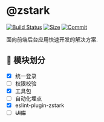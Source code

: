# @zstark

[![Build Status](https://travis-ci.org/PinghuaZhuang/zstark.svg?branch=master)](https://travis-ci.org/PinghuaZhuang/zstark) [![Size](https://img.shields.io/github/languages/code-size/pinghuazhuang/zstark.svg)](https://github.com/PinghuaZhuang/zstark) [![Commit](https://img.shields.io/github/last-commit/pinghuazhuang/zstark.svg)](https://github.com/PinghuaZhuang/zstark/commits/master)

面向前端后台应用快速开发的解决方案.



## 📌 模块划分

- [x]  统一登录
- [ ]  权限校验
- [x]  工具包
- [ ]  自动化埋点
- [x]  eslint-plugin-zstark
- [ ]  ~~UI库~~
